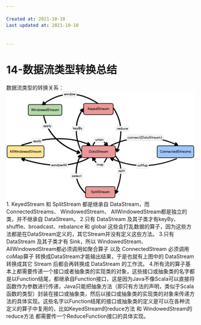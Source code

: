 ```yaml
---

Created at: 2021-10-10
Last updated at: 2021-10-10


---
```


# 14-数据流类型转换总结


数据流类型的转换关系：
![unknown_filename.png](./_resources/14-数据流类型转换总结.resources/unknown_filename.png)
1\. KeyedStream 和 SplitStream 都是继承自 DataStream，而ConnectedStreams、 WindowedStream、 AllWindowedStream都是独立的类，并不继承自 DataStream。
2.只有 DataStream 及其子类才有keyBy、shuffle、broadcast、rebalance 和 global 这些会打乱数据的算子，因为这些方法都是在DataStream定义的，其它Stream并没有定义这些方法。
3.只有 DataStream 及其子类才有 Sink，所以 WindowedStream、AllWindowedStream都必须调用如聚合算子 以及 ConnectedStream 必须调用coMap算子 转换成DataStream才能输出结果，于是也就有上图中的 DataStream 转换成其它 Stream 后都会再转换成 DataStream 的工作流。
4.所有流的算子基本上都需要传递一个接口或者抽象类的实现类的对象，这些接口或抽象类的名字都是以Function结尾，都继承自Function接口，这是因为Java不像Scala可以直接将函数作为参数进行传递，Java只能把抽象方法（即只有方法的声明，类似于Scala函数的类型）封装在接口或抽象类，然后以接口或抽象类的实现类的对象来传递方法的具体实现。这些名字以Function结尾的接口或抽象类的定义是可以在各种流定义的算子中复用的，比如KeyedStream的reduce方法 和 WindowedStream的reduce方法 都需要传一个ReduceFunction接口的具体实现。

